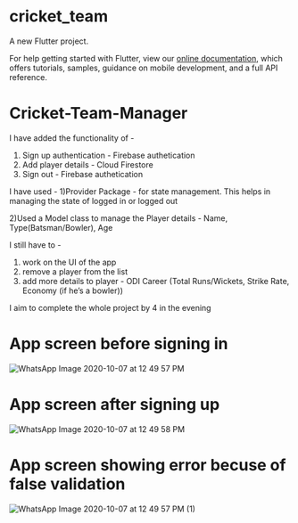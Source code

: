 # cricket_team

A new Flutter project.

For help getting started with Flutter, view our
[online documentation](https://flutter.dev/docs), which offers tutorials,
samples, guidance on mobile development, and a full API reference.
# Cricket-Team-Manager

I have added the functionality of -
1) Sign up authentication - Firebase authetication 
2) Add player details - Cloud Firestore 
3) Sign out - Firebase authetication

I have used -
1)Provider Package - for state management. This helps in managing the state of logged in or logged out

2)Used a Model class to manage the Player details  - Name, Type(Batsman/Bowler), Age

I still have to -
1) work on the UI of the app
2) remove a player from the list
3) add more details to player - ODI Career (Total Runs/Wickets, Strike Rate, Economy (if he’s a bowler))

I aim to complete the whole project by 4 in the evening

# App screen before signing in


![WhatsApp Image 2020-10-07 at 12 49 57 PM](https://user-images.githubusercontent.com/32004692/95300107-56da4e80-089c-11eb-86b2-d2a506fbea85.jpeg)


# App screen after signing up


![WhatsApp Image 2020-10-07 at 12 49 58 PM](https://user-images.githubusercontent.com/32004692/95299727-cc91ea80-089b-11eb-8436-0b225d20bf08.jpeg)


# App screen showing error becuse of false validation


![WhatsApp Image 2020-10-07 at 12 49 57 PM (1)](https://user-images.githubusercontent.com/32004692/95300319-a0c33480-089c-11eb-92fe-0ef83da1cf2e.jpeg)






